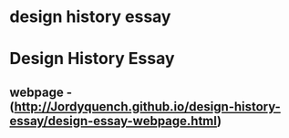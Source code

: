 # design history essay

Design History Essay
====================

webpage - (http://Jordyquench.github.io/design-history-essay/design-essay-webpage.html)
--------------------------------------------------------------------------------------------------------------